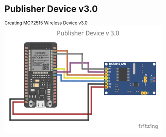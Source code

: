 # Publisher Device v3.0
Creating MCP2515 Wireless Device v3.0
![Sender](https://github.com/SecureTechware/MQTT-PublisherDevice-v3.0/blob/main/ESP32_MCP2515_bb.jpg)
